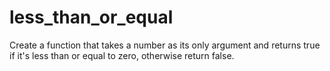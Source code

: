 # less_than_or_equal
Create a function that takes a number as its only argument and returns true if it's less than or equal to zero, otherwise return false.
